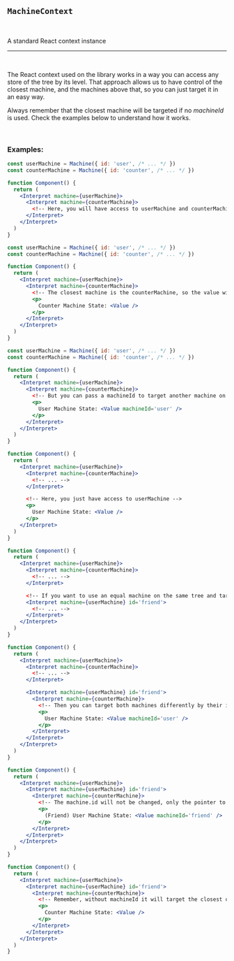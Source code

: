 ## `MachineContext`

<br/>

A standard React context instance

---

<br/>

The React context used on the library works in a way you can access any store of the tree by its level.
That approach allows us to have control of the closest machine, and the machines above that, so you can just target it in an easy way.

Always remember that the closest machine will be targeted if no _machineId_ is used.
Check the examples below to understand how it works.

<br/>

### Examples:

```jsx
const userMachine = Machine({ id: 'user', /* ... */ })
const counterMachine = Machine({ id: 'counter', /* ... */ })

function Component() {
  return (
    <Interpret machine={userMachine}>
      <Interpret machine={counterMachine}>
        <!-- Here, you will have access to userMachine and counterMachine -->
      </Interpret>
    </Interpret>
  )
}
```

```jsx
const userMachine = Machine({ id: 'user', /* ... */ })
const counterMachine = Machine({ id: 'counter', /* ... */ })

function Component() {
  return (
    <Interpret machine={userMachine}>
      <Interpret machine={counterMachine}>
        <!-- The closest machine is the counterMachine, so the value will target it -->
        <p>
          Counter Machine State: <Value />
        </p>
      </Interpret>
    </Interpret>
  )
}
```

```jsx
const userMachine = Machine({ id: 'user', /* ... */ })
const counterMachine = Machine({ id: 'counter', /* ... */ })

function Component() {
  return (
    <Interpret machine={userMachine}>
      <Interpret machine={counterMachine}>
        <!-- But you can pass a machineId to target another machine on the same tree -->
        <p>
          User Machine State: <Value machineId='user' />
        </p>
      </Interpret>
    </Interpret>
  )
}
```

```jsx
function Component() {
  return (
    <Interpret machine={userMachine}>
      <Interpret machine={counterMachine}>
        <!-- ... -->
      </Interpret>

      <!-- Here, you just have access to userMachine -->
      <p>
        User Machine State: <Value />
      </p>
    </Interpret>
  )
}
```

```jsx
function Component() {
  return (
    <Interpret machine={userMachine}>
      <Interpret machine={counterMachine}>
        <!-- ... -->
      </Interpret>

      <!-- If you want to use an equal machine on the same tree and target it with machineId, you can pass another id -->
      <Interpret machine={userMachine} id='friend'>
        <!-- ... -->
      </Interpret>
    </Interpret>
  )
}
```

```jsx
function Component() {
  return (
    <Interpret machine={userMachine}>
      <Interpret machine={counterMachine}>
        <!-- ... -->
      </Interpret>

      <Interpret machine={userMachine} id='friend'>
        <Interpret machine={counterMachine}>
          <!-- Then you can target both machines differently by their id -->
          <p>
            User Machine State: <Value machineId='user' />
          </p>
        </Interpret>
      </Interpret>
    </Interpret>
  )
}
```

```jsx
function Component() {
  return (
    <Interpret machine={userMachine}>
      <Interpret machine={userMachine} id='friend'>
        <Interpret machine={counterMachine}>
          <!-- The machine.id will not be changed, only the pointer to that instance inside the React context -->
          <p>
            (Friend) User Machine State: <Value machineId='friend' />
          </p>
        </Interpret>
      </Interpret>
    </Interpret>
  )
}
```

```jsx
function Component() {
  return (
    <Interpret machine={userMachine}>
      <Interpret machine={userMachine} id='friend'>
        <Interpret machine={counterMachine}>
          <!-- Remember, without machineId it will target the closest one -->
          <p>
            Counter Machine State: <Value />
          </p>
        </Interpret>
      </Interpret>
    </Interpret>
  )
}
```
